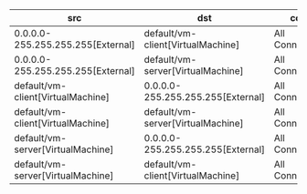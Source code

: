 | src | dst | conn |
|-----|-----|------|
| 0.0.0.0-255.255.255.255[External] | default/vm-client[VirtualMachine] | All Connections |
| 0.0.0.0-255.255.255.255[External] | default/vm-server[VirtualMachine] | All Connections |
| default/vm-client[VirtualMachine] | 0.0.0.0-255.255.255.255[External] | All Connections |
| default/vm-client[VirtualMachine] | default/vm-server[VirtualMachine] | All Connections |
| default/vm-server[VirtualMachine] | 0.0.0.0-255.255.255.255[External] | All Connections |
| default/vm-server[VirtualMachine] | default/vm-client[VirtualMachine] | All Connections |
